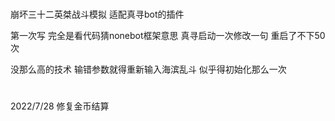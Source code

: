 #
崩坏三十二英桀战斗模拟
适配真寻bot的插件


第一次写
完全是看代码猜nonebot框架意思
真寻启动一次修改一句
重启了不下50次

没那么高的技术
输错参数就得重新输入海滨乱斗
似乎得初始化那么一次
#
2022/7/28
修复金币结算
